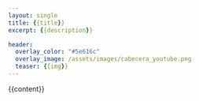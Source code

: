 ```yaml
---
layout: single
title: {{title}}
excerpt: {{description}}

header:
  overlay_color: "#5e616c"
  overlay_image: /assets/images/cabecera_youtube.png
  teaser: {{img}}
---
```


{{content}}

